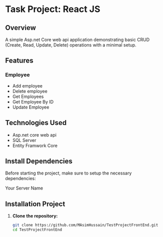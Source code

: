 # Task Project: React JS

## Overview

A simple Asp.net Core web api  application demonstrating basic CRUD (Create, Read, Update, Delete) operations with a minimal setup.

## Features

### Employee
- Add employee
- Delete employee
- Get Employees
- Get Employee By ID
- Update Employee

## Technologies Used

- Asp.net core web api
- SQL Server
- Entity Framwork Core

## Install Dependencies

Before starting the project, make sure to setup the necessary dependencies:

Your Server Name 



## Installation Project
1. **Clone the repository:**

   ```bash
   git clone https://github.com/MAsimHussain/TestProjectFrontEnd.git
   cd TestProjectFrontEnd
